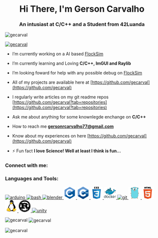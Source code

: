 <h1 align="center">Hi There, I'm Gerson Carvalho</h1>
<h3 align="center">An intusiast at C/C++ and a Student from 42Luanda</h3>

<p align="left"> <img src="https://komarev.com/ghpvc/?username=gecarval&label=Profile%20views&color=0e75b6&style=flat" alt="gecarval" /> </p>

<p align="left"> <a href="https://github.com/ryo-ma/github-profile-trophy"><img src="https://github-profile-trophy.vercel.app/?username=gecarval" alt="gecarval" /></a> </p>

- I’m currently working on a AI based [FlockSim](https://github.com/gecarval/FlockSim)

- I’m currently learning and Loving **C/C++, ImGUI and Raylib**

- I’m looking foward for help with any possible debug on [FlockSim](https://github.com/gecarval/FlockSim)

- All of my projects are available here at [https://github.com/gecarval](https://github.com/gecarval)

- I regularly write articles on my git readme repos [https://github.com/gecarval?tab=repositories](https://github.com/gecarval?tab=repositories)

- Ask me about anything for some knownlegde enchange on **C/C++**

- How to reach me **gersonrcarvalho77@gmail.com**

- Know about my experiences on here [https://github.com/gecarval](https://github.com/gecarval)

- ⚡ Fun fact **I love Science! Well at least I think is fun...**

<h3 align="left">Connect with me:</h3>
<p align="left">
</p>

<h3 align="left">Languages and Tools:</h3>
<p align="left"> <a href="https://www.arduino.cc/" target="_blank" rel="noreferrer"> <img src="https://cdn.worldvectorlogo.com/logos/arduino-1.svg" alt="arduino" width="40" height="40"/> </a> <a href="https://www.gnu.org/software/bash/" target="_blank" rel="noreferrer"> <img src="https://www.vectorlogo.zone/logos/gnu_bash/gnu_bash-icon.svg" alt="bash" width="40" height="40"/> </a> <a href="https://www.blender.org/" target="_blank" rel="noreferrer"> <img src="https://download.blender.org/branding/community/blender_community_badge_white.svg" alt="blender" width="40" height="40"/> </a> <a href="https://www.cprogramming.com/" target="_blank" rel="noreferrer"> <img src="https://raw.githubusercontent.com/devicons/devicon/master/icons/c/c-original.svg" alt="c" width="40" height="40"/> </a> <a href="https://www.w3schools.com/cpp/" target="_blank" rel="noreferrer"> <img src="https://raw.githubusercontent.com/devicons/devicon/master/icons/cplusplus/cplusplus-original.svg" alt="cplusplus" width="40" height="40"/> </a> <a href="https://www.w3schools.com/css/" target="_blank" rel="noreferrer"> <img src="https://raw.githubusercontent.com/devicons/devicon/master/icons/css3/css3-original-wordmark.svg" alt="css3" width="40" height="40"/> </a> <a href="https://www.docker.com/" target="_blank" rel="noreferrer"> <img src="https://raw.githubusercontent.com/devicons/devicon/master/icons/docker/docker-original-wordmark.svg" alt="docker" width="40" height="40"/> </a> <a href="https://git-scm.com/" target="_blank" rel="noreferrer"> <img src="https://www.vectorlogo.zone/logos/git-scm/git-scm-icon.svg" alt="git" width="40" height="40"/> </a> <a href="https://golang.org" target="_blank" rel="noreferrer"> <img src="https://raw.githubusercontent.com/devicons/devicon/master/icons/go/go-original.svg" alt="go" width="40" height="40"/> </a> <a href="https://www.w3.org/html/" target="_blank" rel="noreferrer"> <img src="https://raw.githubusercontent.com/devicons/devicon/master/icons/html5/html5-original-wordmark.svg" alt="html5" width="40" height="40"/> </a> <a href="https://www.linux.org/" target="_blank" rel="noreferrer"> <img src="https://raw.githubusercontent.com/devicons/devicon/master/icons/linux/linux-original.svg" alt="linux" width="40" height="40"/> </a> <a href="https://www.rust-lang.org" target="_blank" rel="noreferrer"> <img src="https://raw.githubusercontent.com/devicons/devicon/master/icons/rust/rust-plain.svg" alt="rust" width="40" height="40"/> </a> <a href="https://unity.com/" target="_blank" rel="noreferrer"> <img src="https://www.vectorlogo.zone/logos/unity3d/unity3d-icon.svg" alt="unity" width="40" height="40"/> </a> </p>

<p><img align="left" src="https://github-readme-stats.vercel.app/api/top-langs?username=gecarval&show_icons=true&locale=en&layout=compact" alt="gecarval" /></p>

<p>&nbsp;<img align="center" src="https://github-readme-stats.vercel.app/api?username=gecarval&show_icons=true&locale=en" alt="gecarval" /></p>

<p><img align="center" src="https://github-readme-streak-stats.herokuapp.com/?user=gecarval&" alt="gecarval" /></p>

<!---
gecarval/gecarval is a ✨ special ✨ repository because its `README.md` (this file) appears on your GitHub profile.
You can click the Preview link to take a look at your changes.
--->
